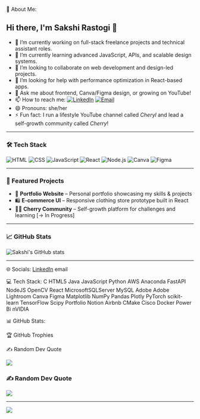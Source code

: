 💫 About Me:


## Hi there, I'm Sakshi Rastogi 👋

- 🔭 I’m currently working on full-stack freelance projects and technical assistant roles.
- 🌱 I’m currently learning advanced JavaScript, APIs, and scalable design systems.
- 👯 I’m looking to collaborate on web development and design-led projects.
- 🤔 I’m looking for help with performance optimization in React-based apps.
- 💬 Ask me about frontend, Canva/Figma design, or growing on YouTube!
- 📫 How to reach me: [![LinkedIn](https://img.shields.io/badge/LinkedIn-blue?logo=linkedin)](https://www.linkedin.com/in/sakshi-r-900a44236/) [![Email](https://img.shields.io/badge/Email-D14836?logo=gmail&logoColor=white)](mailto:sakshirastogiwork@gmail.com)
- 😄 Pronouns: she/her
- ⚡ Fun fact: I run a lifestyle YouTube channel called *Cheryl* and lead a self-growth community called *Cherry*!

---

### 🛠️ Tech Stack
![HTML](https://img.shields.io/badge/HTML5-E34F26?logo=html5&logoColor=white)
![CSS](https://img.shields.io/badge/CSS3-1572B6?logo=css3&logoColor=white)
![JavaScript](https://img.shields.io/badge/JavaScript-F7DF1E?logo=javascript&logoColor=black)
![React](https://img.shields.io/badge/React-20232A?logo=react&logoColor=61DAFB)
![Node.js](https://img.shields.io/badge/Node.js-339933?logo=nodedotjs&logoColor=white)
![Canva](https://img.shields.io/badge/Canva-00C4CC?logo=canva&logoColor=white)
![Figma](https://img.shields.io/badge/Figma-F24E1E?logo=figma&logoColor=white)

---

### 📌 Featured Projects
- 💼 **Portfolio Website** – Personal portfolio showcasing my skills & projects 
- 🛍️ **E-commerce UI** – Responsive clothing store prototype built in React 
- 🧘‍♀️ **Cherry Community** – Self-growth platform for challenges and learning [→ In Progress]

---

### 📈 GitHub Stats
![Sakshi's GitHub stats](https://github-readme-stats.vercel.app/api?username=sakshirastogiwork&show_icons=true&theme=tokyonight)

---
🌐 Socials:
[LinkedIn](https://www.linkedin.com/in/sakshi-r-900a44236/) email

💻 Tech Stack:
C HTML5 Java JavaScript Python AWS Anaconda FastAPI NodeJS OpenCV React MicrosoftSQLServer MySQL Adobe Adobe Lightroom Canva Figma Matplotlib NumPy Pandas Plotly PyTorch scikit-learn TensorFlow Scipy Portfolio Notion Airbnb CMake Cisco Docker Power Bi nVIDIA

📊 GitHub Stats:






🏆 GitHub Trophies


✍️ Random Dev Quote

![](https://github-profile-trophy.vercel.app/?username=@sakshirastogiwork&theme=radical&no-frame=false&no-bg=true&margin-w=4)

### ✍️ Random Dev Quote
![](https://quotes-github-readme.vercel.app/api?type=horizontal&theme=radical)

---
[![](https://visitcount.itsvg.in/api?id=@sakshirastogiwork&icon=0&color=0)](https://visitcount.itsvg.in)
<!-- Proudly created with GPRM ( https://gprm.itsvg.in ) -->




